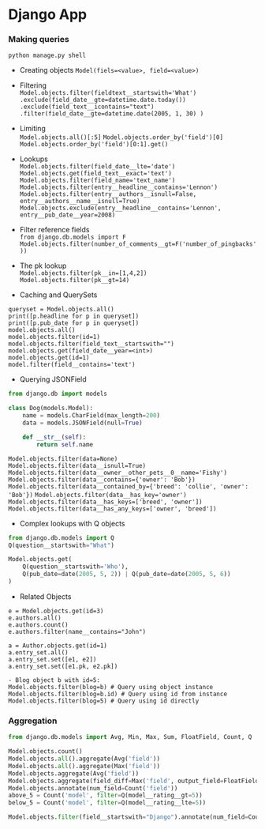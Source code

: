 # Django App

### Making queries

`python manage.py shell`

- Creating objects
`Model(fiels=<value>, field=<value>)`

- Filtering<br>
`Model.objects.filter(fieldtext__startswith='What')
    .exclude(field_date__gte=datetime.date.today())
    .exclude(field_text__icontains="text")
    .filter(field_date__gte=datetime.date(2005, 1, 30)
)`

- Limiting<br>
`Model.objects.all()[:5]`
`Model.objects.order_by('field')[0]`
`Model.objects.order_by('field')[0:1].get()`

- Lookups<br>
`Model.objects.filter(field_date__lte='date')`
`Model.objects.get(field_text__exact='text')`
`Model.objects.filter(field_name='text_name')`
`Model.objects.filter(entry__headline__contains='Lennon')`
`Model.objects.filter(entry__authors__isnull=False, entry__authors__name__isnull=True)`
`Model.objects.exclude(entry__headline__contains='Lennon', entry__pub_date__year=2008)`

- Filter reference fields<br>
`from django.db.models import F`
`Model.objects.filter(number_of_comments__gt=F('number_of_pingbacks'))`

- The pk lookup<br>
`Model.objects.filter(pk__in=[1,4,2])`
`Model.objects.filter(pk__gt=14)`

- Caching and QuerySets<br>
```
queryset = Model.objects.all()
print([p.headline for p in queryset])
print([p.pub_date for p in queryset])
model.objects.all()
model.objects.filter(id=1)
model.objects.filter(field_text__startswith="")
model.objects.get(field_date__year=<int>)
model.objects.get(id=1)
model.filter(field__contains='text')
```

- Querying JSONField<br>
```python
from django.db import models

class Dog(models.Model):
    name = models.CharField(max_length=200)
    data = models.JSONField(null=True)

    def __str__(self):
        return self.name
```

`Model.objects.filter(data=None)`
`Model.objects.filter(data__isnull=True)`
`Model.objects.filter(data__owner__other_pets__0__name='Fishy')`
`Model.objects.filter(data__contains={'owner': 'Bob'})`
`Model.objects.filter(data__contained_by={'breed': 'collie', 'owner': 'Bob'})`
`Model.objects.filter(data__has_key='owner')`
`Model.objects.filter(data__has_keys=['breed', 'owner'])`
`Model.objects.filter(data__has_any_keys=['owner', 'breed'])`

- Complex lookups with Q objects<br>
```python
from django.db.models import Q
Q(question__startswith="What")

Model.objects.get(
    Q(question__startswith='Who'),
    Q(pub_date=date(2005, 5, 2)) | Q(pub_date=date(2005, 5, 6))
)
```

- Related Objects
```
e = Model.objects.get(id=3)
e.authors.all()
e.authors.count()
e.authors.filter(name__contains="John")

a = Author.objects.get(id=1)
a.entry_set.all()
a.entry_set.set([e1, e2])
a.entry_set.set([e1.pk, e2.pk])

- Blog object b with id=5:
Model.objects.filter(blog=b) # Query using object instance
Model.objects.filter(blog=b.id) # Query using id from instance
Model.objects.filter(blog=5) # Query using id directly
```

### Aggregation

```python
from django.db.models import Avg, Min, Max, Sum, FloatField, Count, Q

Model.objects.count()
Model.objects.all().aggregate(Avg('field'))
Model.objects.all().aggregate(Max('field'))
Model.objects.aggregate(Avg('field'))
Model.objects.aggregate(field_diff=Max('field', output_field=FloatField()) - Avg('field'))
Model.objects.annotate(num_field=Count('field'))
above_5 = Count('model', filter=Q(model__rating__gt=5))
below_5 = Count('model', filter=Q(model__rating__lte=5))

Model.objects.filter(field__startswith="Django").annotate(num_field=Count('field'))
```
